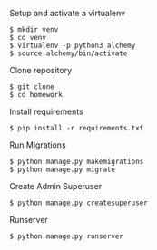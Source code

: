 Setup and activate a virtualenv

```
$ mkdir venv
$ cd venv
$ virtualenv -p python3 alchemy
$ source alchemy/bin/activate
```

Clone repository

```
$ git clone
$ cd homework
```
Install requirements

```
$ pip install -r requirements.txt
```

Run Migrations
```
$ python manage.py makemigrations
$ python manage.py migrate
```

Create Admin Superuser
```
$ python manage.py createsuperuser
```
Runserver
```
$ python manage.py runserver
```
